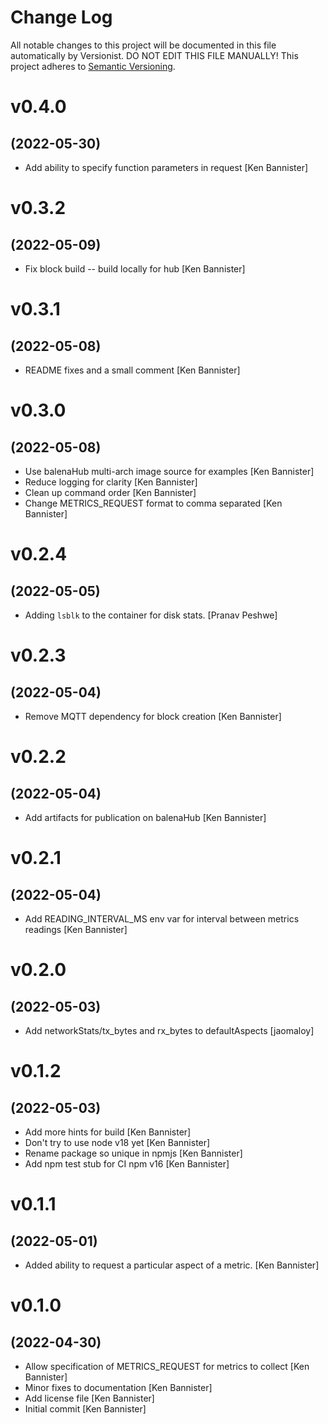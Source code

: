 # Change Log

All notable changes to this project will be documented in this file
automatically by Versionist. DO NOT EDIT THIS FILE MANUALLY!
This project adheres to [Semantic Versioning](http://semver.org/).

# v0.4.0
## (2022-05-30)

* Add ability to specify function parameters in request [Ken Bannister]

# v0.3.2
## (2022-05-09)

* Fix block build -- build locally for hub [Ken Bannister]

# v0.3.1
## (2022-05-08)

* README fixes and a small comment [Ken Bannister]

# v0.3.0
## (2022-05-08)

* Use balenaHub multi-arch image source for examples [Ken Bannister]
* Reduce logging for clarity [Ken Bannister]
* Clean up command order [Ken Bannister]
* Change METRICS_REQUEST format to comma separated [Ken Bannister]

# v0.2.4
## (2022-05-05)

* Adding `lsblk` to the container for disk stats. [Pranav Peshwe]

# v0.2.3
## (2022-05-04)

* Remove MQTT dependency for block creation [Ken Bannister]

# v0.2.2
## (2022-05-04)

* Add artifacts for publication on balenaHub [Ken Bannister]

# v0.2.1
## (2022-05-04)

* Add READING_INTERVAL_MS env var for interval between metrics readings [Ken Bannister]

# v0.2.0
## (2022-05-03)

* Add networkStats/tx_bytes and rx_bytes to defaultAspects [jaomaloy]

# v0.1.2
## (2022-05-03)

* Add more hints for build [Ken Bannister]
* Don't try to use node v18 yet [Ken Bannister]
* Rename package so unique in npmjs [Ken Bannister]
* Add npm test stub for CI npm v16 [Ken Bannister]

# v0.1.1
## (2022-05-01)

* Added ability to request a particular aspect of a metric. [Ken Bannister]

# v0.1.0
## (2022-04-30)

* Allow specification of METRICS_REQUEST for metrics to collect [Ken Bannister]
* Minor fixes to documentation [Ken Bannister]
* Add license file [Ken Bannister]
* Initial commit [Ken Bannister]
